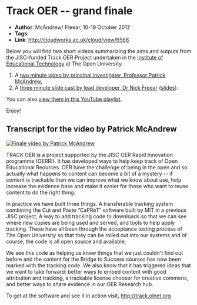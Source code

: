 # Track OER -- grand finale #

 * **Author**: McAndrew/ Freear, 10-19 October 2012
 * **Tags**:
 * **Link**: <http://cloudworks.ac.uk/cloud/view/6568>


Below you will find two short videos summarizing the aims and outputs from the JISC-funded Track OER Project undertaken in the [Institute of Educational Technology][iet] at The Open University.

 1. A [two minute video by principal investigater, Professor Patrick McAndrew][pod-mcandrew],
 2. A [three minute slide cast by lead developer, Dr Nick Freear][pod-freear] ([slides][slides-freear]).

You can also [view them in this YouTube playlist][yt-list].

Enjoy!

## Transcript for the video by Patrick McAndrew ##

[![Finale video by Patrick McAndrew][yt-img-mcandrew]][yt-vid-mcandrew]

TRACK OER is a project supported by the JISC OER Rapid Innovation programme (OERRI). It has developed ways to help keep track of Open Educational Reources. OER have the challenge of being in the open and so actually what happens to content can become a bit of a mystery -- if content is trackable then we can improve what we know about use, help increase the evidence base and make it easier for those who want to reuse content to do the right thing.

In practice we have built three things. A transferable tracking system combining the Cut and Paste “CaPRéT” software built by MIT in a previous JISC project, A way to add tracking code to downloads so that we can see where new copies are being used and served, and tools to help apply tracking. These have all been through the acceptance testing process of The Open University so that they can be rolled out into our systems and of course, the code is all open source and available.

We see this code as helping us know things that we just couldn't find out before and the content for the Bridge to Success courses has now been marked with the tracking code. We also know that it has triggered ideas that we want to take forward: better ways to embed content with good attribution and tracking, a trackable license chooser for creative commons, and better ways to share evidence in our OER Research hub.

To get at the software and see it in action visit, <http://track.olnet.org>


[iet]: http://iet.open.ac.uk/
[pod-mcandrew]: http://podcast.open.ac.uk/pod/trackoer#!edb526f6c0 "Finale video by Patrick McAndrew, on OU Podcasts"
[pod-freear]: http://podcast.open.ac.uk/pod/trackoer#!811d8699eb "Finale slide cast by Nick Freear, on OU Podcasts"
[yt-list]: http://youtube.com/playlist?list=PLbk9PlEH5tn1tLS3oXh_zYUJ5AczPOCpM
[yt-vid-mcandrew]: http://youtu.be/lD6jmQxBa4s "Finale video by Patrick McAndrew, on YouTube"
[yt-img-mcandrew]: http://i1.ytimg.com/vi/lD6jmQxBa4s/hqdefault.jpg
[yt-vid-freear]: http://youtu.be/pKioYCPigCo "Finale slide cast by Nick Freear, on YouTube"
[yt-img-freear]: http://i1.ytimg.com/vi/pKioYCPigCo/hqdefault.jpg
[slides-freear]: https://docs.google.com/presentation/pub?id=1LmFrSDU5-jP1Ff34Vee8ug2D7-yq6Ut9nAULC2Ln2lY&start=false&loop=false&delayms=3000 "Slides on Google Docs"

